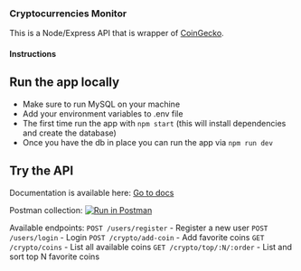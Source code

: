 ### Cryptocurrencies Monitor

This is a Node/Express API that is wrapper of [CoinGecko](​https://www.coingecko.com/en/api​).

#### Instructions

## Run the app locally

- Make sure to run MySQL on your machine
- Add your environment variables to .env file
- The first time run the app with `npm start` (this will install dependencies and create the database)
- Once you have the db in place you can run the app via `npm run dev`

## Try the API

Documentation is available here: [Go to docs](https://documenter.getpostman.com/view/10987040/TW6tLq57)

Postman collection: [![Run in Postman](https://run.pstmn.io/button.svg)](https://app.getpostman.com/run-collection/de0047489a725a200518)

Available endpoints:
`POST /users/register` - Register a new user
`POST /users/login` - Login
`POST /crypto/add-coin` - Add favorite coins
`GET /crypto/coins` - List all available coins
`GET /crypto/top/:N/:order` - List and sort top N favorite coins
